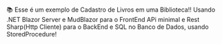 📚
Esse é um exemplo de Cadastro de Livros em uma Biblioteca!!
Usando .NET
Blazor Server e MudBlazor para o FrontEnd
APi minimal e Rest Sharp(Http Cliente) para o BackEnd
e SQL no Banco de Dados, usando StoredProcedure!
